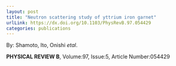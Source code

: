 ```yaml
---
layout: post
title: "Neutron scattering study of yttrium iron garnet"
urlLink: https://dx.doi.org/10.1103/PhysRevB.97.054429
categories: publications
---
```

By: Shamoto, Ito, Onishi *etal*.

**PHYSICAL REVIEW B**, Volume:97, Issue:5, Article Number:054429
